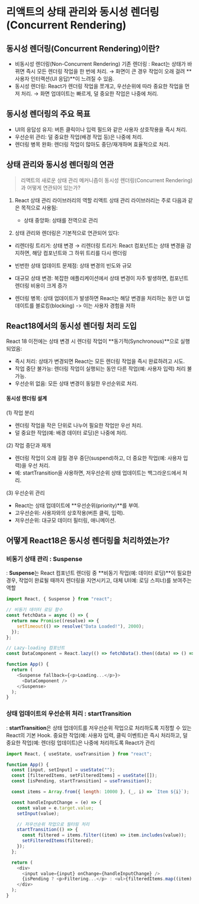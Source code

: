# 리액트의 상태 관리와 동시성 렌더링(Concurrent Rendering)

## 동시성 렌더링(Concurrent Rendering)이란?

- 비동시성 렌더링(Non-Concurrent Rendering) 기존 렌더링 : React는 상태가 바뀌면 즉시 모든 렌더링 작업을 한 번에 처리.
→ 화면이 큰 경우 작업이 오래 걸려 **사용자 인터랙션(UI 응답)**이 느려질 수 있음.
- 동시성 렌더링: 
React가 렌더링 작업을 쪼개고, 우선순위에 따라 중요한 작업을 먼저 처리.
→ 화면 업데이트는 빠르게, 덜 중요한 작업은 나중에 처리.

## 동시성 렌더링의 주요 목표
- UI의 응답성 유지: 버튼 클릭이나 입력 필드와 같은 사용자 상호작용을 즉시 처리.
- 우선순위 관리: 덜 중요한 작업(배경 작업 등)은 나중에 처리.
- 렌더링 병목 완화: 렌더링 작업이 많아도 중단/재개하며 효율적으로 처리.


## 상태 관리와 동시성 렌더링의 연관
> 리액트의 새로운 상태 관리 메커니즘이 동시성 렌더링(Concurrent Rendering)과 어떻게 연관되어 있는가?

1. React 상태 관리 라이브러리의 역할
   리액트 상태 관리 라이브러리는 주로 다음과 같은 목적으로 사용됨:
   * 상태 중앙화: 상태를 전역으로 관리

2. 상태 관리와 렌더링은 기본적으로 연관되어 있다:
  * 리렌더링 트리거:
상태 변경 → 리렌더링 트리거: React 컴포넌트는 상태 변경을 감지하면, 해당 컴포넌트와 그 하위 트리를 다시 렌더링

  * 빈번한 상태 업데이트 문제점: 상태 변경의 빈도와 규모
  * 대규모 상태 변경: 복잡한 애플리케이션에서 상태 변경이 자주 발생하면, 컴포넌트 렌더링 비용이 크게 증가
  * 렌더링 병목: 상태 업데이트가 발생하면 React는 해당 변경을 처리하는 동안 UI 업데이트를 블로킹(blocking)
    -> 이는 사용자 경험을 저하


## React18에서의 동시성 렌더링 처리 도입
React 18 이전에는 상태 변경 시 렌더링 작업이 **동기적(Synchronous)**으로 실행되었음:
- 즉시 처리: 상태가 변경되면 React는 모든 렌더링 작업을 즉시 완료하려고 시도.
- 작업 중단 불가능: 렌더링 작업이 실행되는 동안 다른 작업(예: 사용자 입력) 처리 불가능.
- 우선순위 없음: 모든 상태 변경이 동일한 우선순위로 처리.


#### 동시성 렌더링 설계

(1) 작업 분리
- 렌더링 작업을 작은 단위로 나누어 필요한 작업만 우선 처리.
- 덜 중요한 작업(예: 배경 데이터 로딩)은 나중에 처리.

(2) 작업 중단과 재개
- 렌더링 작업이 오래 걸릴 경우 중단(suspend)하고, 더 중요한 작업(예: 사용자 입력)을 우선 처리.
- 예: startTransition을 사용하면, 저우선순위 상태 업데이트는 백그라운드에서 처리.

(3) 우선순위 관리
- React는 상태 업데이트에 **우선순위(priority)**를 부여.
- 고우선순위: 사용자와의 상호작용(버튼 클릭, 입력).
- 저우선순위: 대규모 데이터 필터링, 애니메이션.




## 어떻게 React18은 동시성 렌더링을 처리하였는가?

### 비동기 상태 관리 : Suspense
: **Suspense**는 React 컴포넌트 렌더링 중 **비동기 작업(예: 데이터 로딩)**이 필요한 경우, 작업이 완료될 때까지 렌더링을 지연시키고, 대체 UI(예: 로딩 스피너)를 보여주는 역할

```javascript
import React, { Suspense } from "react";

// 비동기 데이터 로딩 함수
const fetchData = async () => {
  return new Promise((resolve) => {
    setTimeout(() => resolve("Data Loaded!"), 2000);
  });
};

// Lazy-loading 컴포넌트
const DataComponent = React.lazy(() => fetchData().then((data) => () => <div>{data}</div>));

function App() {
  return (
    <Suspense fallback={<p>Loading...</p>}>
      <DataComponent />
    </Suspense>
  );
}
```



### 상태 업데이트의 우선순위 처리 : startTransition
: **startTransition**은 상태 업데이트를 저우선순위 작업으로 처리하도록 지정할 수 있는 React의 기본 Hook.
중요한 작업(예: 사용자 입력, 클릭 이벤트)은 즉시 처리하고, 덜 중요한 작업(예: 렌더링 업데이트)은 나중에 처리하도록 React가 관리

```javascript
import React, { useState, useTransition } from "react";

function App() {
  const [input, setInput] = useState("");
  const [filteredItems, setFilteredItems] = useState([]);
  const [isPending, startTransition] = useTransition();

  const items = Array.from({ length: 10000 }, (_, i) => `Item ${i}`);

  const handleInputChange = (e) => {
    const value = e.target.value;
    setInput(value);

    // 저우선순위 작업으로 필터링 처리
    startTransition(() => {
      const filtered = items.filter((item) => item.includes(value));
      setFilteredItems(filtered);
    });
  };

  return (
    <div>
      <input value={input} onChange={handleInputChange} />
      {isPending ? <p>Filtering...</p> : <ul>{filteredItems.map((item) => <li key={item}>{item}</li>)}</ul>}
    </div>
  );
}
```
